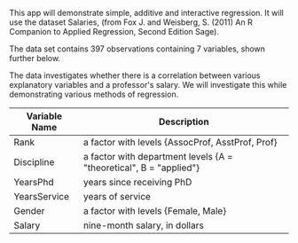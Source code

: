 This app will demonstrate simple, additive and interactive regression. It will use the dataset Salaries, (from Fox J. and Weisberg, S. (2011) An R Companion to Applied Regression, Second Edition Sage).

The data set contains 397 observations containing 7 variables, shown further below. 

The data investigates whether there is a correlation between various explanatory variables and a professor's salary. We will investigate this while demonstrating various methods of regression.

Variable Name          | Description           
--------------------   | ------------------------------------------------
Rank 			       | a factor with levels {AssocProf, AsstProf, Prof}
Discipline	           | a factor with department levels {A = "theoretical", B = "applied"}
YearsPhd               | years since receiving PhD                                                       
YearsService           | years of service                                                                
Gender 			       | a factor with levels {Female, Male}                                             
Salary		           | nine-month salary, in dollars        
   



